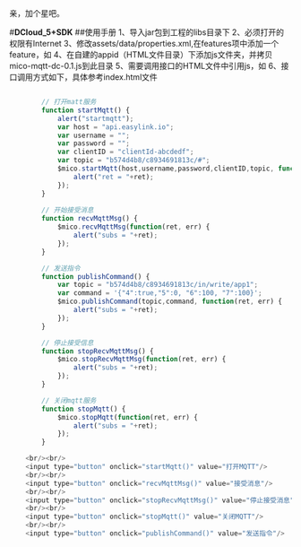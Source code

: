 亲，加个星吧。

#**DCloud_5+SDK**
##使用手册
	1、导入jar包到工程的libs目录下
	2、必须打开的权限有Internet
	    <!-- 访问网络 -->
    	<uses-permission android:name="android.permission.INTERNET" />
	    <service
            android:name="net.ugen.sdevice.mqtt.service.MqttService"
            android:process=":MqttSubProcess" >
        </service>
	3、修改assets/data/properties.xml,在features项中添加一个feature，如
        <feature
            name="micoMqtt"
            value="io.mxchip.mico.MiCO_MQTT" />
	4、在自建的appid（HTML文件目录）下添加js文件夹，并拷贝mico-mqtt-dc-0.1.js到此目录
	5、需要调用接口的HTML文件中引用js，如
		<script type="text/javascript" src="./js/mico-mqtt-dc-0.1.js"></script>
	6、接口调用方式如下，具体参考index.html文件

```js

		// 打开matt服务
		function startMqtt() {
			alert("startmqtt");
			var host = "api.easylink.io";
			var username = "";
			var password = "";
			var clientID = "clientId-abcdedf";
			var topic = "b574d4b8/c8934691813c/#";
			$mico.startMqtt(host,username,password,clientID,topic, function(ret, err) {
				alert("ret = "+ret);
			});			
		}
		
		// 开始接受消息
		function recvMqttMsg() {
			$mico.recvMqttMsg(function(ret, err) {
				alert("subs = "+ret);
			});
		}	

		// 发送指令
		function publishCommand() {
			var topic = "b574d4b8/c8934691813c/in/write/app1";
			var command = '{"4":true,"5":0, "6":100, "7":100}';
			$mico.publishCommand(topic,command, function(ret, err) {
				alert("subs = "+ret);
			});
		}	

		// 停止接受信息
		function stopRecvMqttMsg() {
			$mico.stopRecvMqttMsg(function(ret, err) {
				alert("subs = "+ret);
			});
		}	

		// 关闭mqtt服务
		function stopMqtt() {
			$mico.stopMqtt(function(ret, err) {
				alert("subs = "+ret);
			});
		}	

	<br/><br/>
	<input type="button" onclick="startMqtt()" value="打开MQTT"/>
	<br/><br/>
	<input type="button" onclick="recvMqttMsg()" value="接受消息"/>	
	<br/><br/>
	<input type="button" onclick="stopRecvMqttMsg()" value="停止接受消息"/>	
	<br/><br/>
	<input type="button" onclick="stopMqtt()" value="关闭MQTT"/>	
	<br/><br/>
	<input type="button" onclick="publishCommand()" value="发送指令"/>


```

